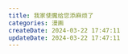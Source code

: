 ```yaml
---
title: 我家使魔给您添麻烦了
categories: 漫画
createDate: 2024-03-22 17:47:11
updateDate: 2024-03-22 17:47:11
---
```

